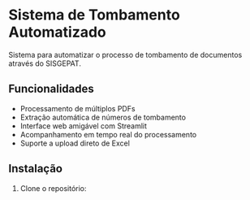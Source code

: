 # Sistema de Tombamento Automatizado

Sistema para automatizar o processo de tombamento de documentos através do SISGEPAT.

## Funcionalidades

- Processamento de múltiplos PDFs
- Extração automática de números de tombamento
- Interface web amigável com Streamlit
- Acompanhamento em tempo real do processamento
- Suporte a upload direto de Excel

## Instalação

1. Clone o repositório: 
